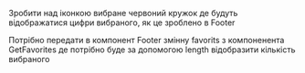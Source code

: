 Зробити над іконкою вибране червоний кружок де будуть відображатися цифри вибраного, як це зроблено в Footer

Потрібно передати в компонент Footer змінну favorits з компоненента GetFavorites де потрібно буде за допомогою length відобразити кількість вибраного












